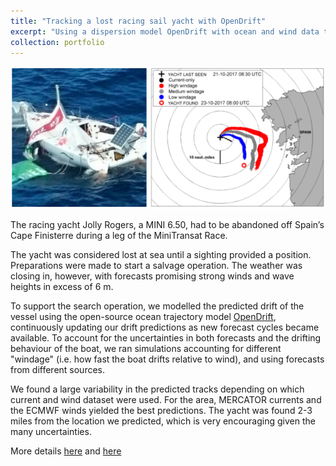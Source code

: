 ```yaml
---
title: "Tracking a lost racing sail yacht with OpenDrift"
excerpt: "Using a dispersion model OpenDrift with ocean and wind data to backtrack a lost Mini6.50 off the coast of Portugal <br/><img src='/images/mini650.png'>"
collection: portfolio
---
```


<img src='/images/mini650.png'/>

The racing yacht Jolly Rogers, a MINI 6.50, had to be abandoned off Spain’s Cape Finisterre during a leg of the MiniTransat Race.

The yacht was considered lost at sea until a sighting provided a position. Preparations were made to start a salvage operation. The weather was closing in, however, with forecasts promising strong winds and wave heights in excess of 6 m. 

To support the search operation, we modelled the predicted drift of the vessel using the open-source ocean trajectory model [OpenDrift](https://github.com/OpenDrift/opendrift), continuously updating our drift predictions as new forecast cycles became available. To account for the uncertainties in both forecasts and the drifting behaviour of the boat, we ran simulations accounting for different "windage" (i.e. how fast the boat drifts relative to wind), and using forecasts from different sources.

We found a large variability in the predicted tracks depending on which current and wind dataset were used. For the area, MERCATOR currents and the ECMWF winds yielded the best predictions. The yacht was found 2-3 miles from the location we predicted, which is very encouraging given the many uncertainties.

More details [here](https://www.metocean.co.nz/news/tracking-a-lost-sailing-yacht) and [here](https://www.mercator-ocean.eu/en/news/a-lost-sailing-yacht-was-founded-thanks-to-metocean-solutions-using-copernius-marine-service/) 